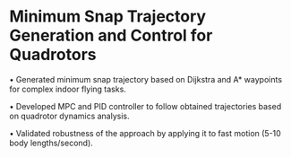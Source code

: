 # Minimum Snap Trajectory Generation and Control for Quadrotors
• Generated minimum snap trajectory based on Dijkstra and A* waypoints for complex indoor flying tasks.

• Developed MPC and PID controller to follow obtained trajectories based on quadrotor dynamics analysis.

• Validated robustness of the approach by applying it to fast motion (5-10 body lengths/second).
